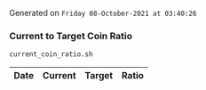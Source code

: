 Generated on `Friday 08-October-2021 at 03:40:26`

### Current to Target Coin Ratio
`current_coin_ratio.sh`

Date|Current|Target|Ratio
---|---|---|---
